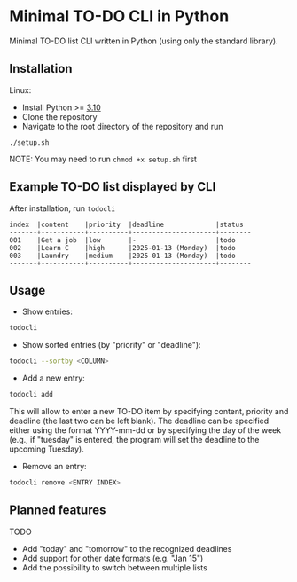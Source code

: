 # Minimal TO-DO CLI in Python

Minimal TO-DO list CLI written in Python (using only the standard library).

## Installation

Linux:
- Install Python >= [3.10](https://www.python.org/downloads/release/python-3100/)
- Clone the repository
- Navigate to the root directory of the repository and run
```
./setup.sh
```
NOTE: You may need to run `chmod +x setup.sh` first

## Example TO-DO list displayed by CLI

After installation, run `todocli`

```
index  |content    |priority  |deadline             |status  
-------+-----------+----------+---------------------+--------
001    |Get a job  |low       |-                    |todo    
002    |Learn C    |high      |2025-01-13 (Monday)  |todo    
003    |Laundry    |medium    |2025-01-13 (Monday)  |todo    
-------+-----------+----------+---------------------+--------
```

## Usage

- Show entries:
```bash
todocli
```

- Show sorted entries (by "priority" or "deadline"):
```bash
todocli --sortby <COLUMN>
```

- Add a new entry:

```bash
todocli add
```

This will allow to enter a new TO-DO item by specifying content, priority and deadline (the last two can be left blank).
The deadline can be specified either using the format YYYY-mm-dd or by specifying the day of the week (e.g., if "tuesday" is entered, the program will set the deadline to the upcoming Tuesday).


- Remove an entry:

```bash
todocli remove <ENTRY INDEX>
```


## Planned features

TODO
- Add "today" and "tomorrow" to the recognized deadlines
- Add support for other date formats (e.g. "Jan 15")
- Add the possibility to switch between multiple lists